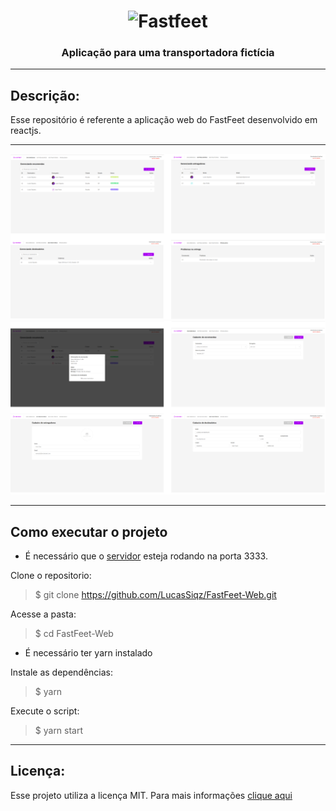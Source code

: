 <h1 align="center">
  <img alt="Fastfeet" title="Fastfeet" src="https://raw.githubusercontent.com/Rocketseat/bootcamp-gostack-desafio-02/master/.github/logo.png" width="300px" />
<h3 align="center">
  Aplicação para uma transportadora fictícia
</h3>
</h1>

---

## Descrição:

Esse repositório é referente a aplicação web do FastFeet desenvolvido em reactjs.

---

<div align="center">
  <img alt="FastfeetPart1" title="FastfeetPart1" src="https://github.com/LucasSiqz/FastFeet-Web/blob/master/screen_shots/fastfeet-parte1.png" />
  <br/>
  <img alt="FastfeetPart2" title="FastfeetPart2" src="https://github.com/LucasSiqz/FastFeet-Web/blob/master/screen_shots/fastfeet-part2.png" />
</div>

---

## Como executar o projeto

- É necessário que o [servidor](https://github.com/LucasSiqz/FastFeet-Backend) esteja rodando na porta 3333.

Clone o repositorio:

> \$ git clone https://github.com/LucasSiqz/FastFeet-Web.git

Acesse a pasta:

> \$ cd FastFeet-Web

- É necessário ter yarn instalado

Instale as dependências:

> \$ yarn

Execute o script:

> \$ yarn start

---

## Licença:

Esse projeto utiliza a licença MIT. Para mais informações [clique aqui](https://github.com/LucasSiqz/FastFeet-Web/blob/master/LICENSE)
